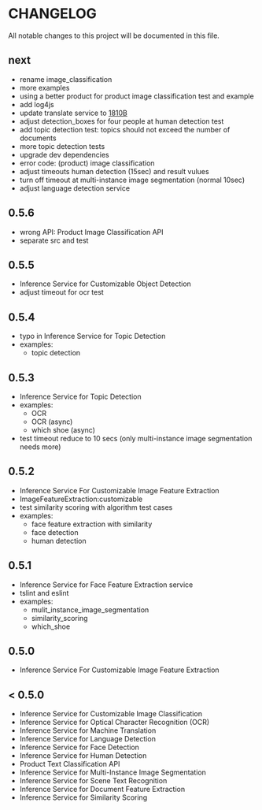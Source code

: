 # CHANGELOG

All notable changes to this project will be documented in this file.

## next

- rename image_classification
- more examples
- using a better product for product image classification test and example
- add log4js
- update translate service to [1810B](https://help.sap.com/viewer/2e6173bf645243bb9a88f0269250f3a2/1.0/en-US)
- adjust detection_boxes for four people at human detection test
- add topic detection test: topics should not exceed the number of documents
- more topic detection tests
- upgrade dev dependencies
- error code: (product) image classification
- adjust timeouts human detection (15sec) and result vulues
- turn off timeout at multi-instance image segmentation (normal 10sec)
- adjust language detection service

## 0.5.6

- wrong API: Product Image Classification API
- separate src and test

## 0.5.5

- Inference Service for Customizable Object Detection
- adjust timeout for ocr test

## 0.5.4

- typo in Inference Service for Topic Detection
- examples:
  - topic detection

## 0.5.3

- Inference Service for Topic Detection
- examples:
  - OCR
  - OCR (async)
  - which shoe (async)
- test timeout reduce to 10 secs (only multi-instance image segmentation needs more)

## 0.5.2

- Inference Service For Customizable Image Feature Extraction
- ImageFeatureExtraction:customizable
- test similarity scoring with algorithm test cases
- examples:
  - face feature extraction with similarity
  - face detection
  - human detection

## 0.5.1

- Inference Service for Face Feature Extraction service
- tslint and eslint
- examples:
  - mulit_instance_image_segmentation
  - similarity_scoring
  - which_shoe

## 0.5.0

- Inference Service For Customizable Image Feature Extraction

## < 0.5.0

- Inference Service for Customizable Image Classification
- Inference Service for Optical Character Recognition (OCR)
- Inference Service for Machine Translation
- Inference Service for Language Detection
- Inference Service for Face Detection
- Inference Service for Human Detection
- Product Text Classification API
- Inference Service for Multi-Instance Image Segmentation
- Inference Service for Scene Text Recognition
- Inference Service for Document Feature Extraction
- Inference Service for Similarity Scoring

[v0.5.2]: https://github.com/choas/sap-leonardo/compare/v0.5.1...v0.5.2
[v0.5.1]: https://github.com/choas/sap-leonardo/compare/v0.5.0...v0.5.1
[v0.5.0]: https://github.com/choas/sap-leonardo/compare/v0.1.9...v0.5.0
[v0.1.9]: https://github.com/choas/sap-leonardo/compare/v0.1.2...v0.1.9
